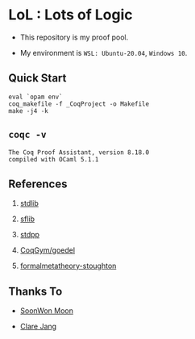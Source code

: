 # LoL : Lots of Logic

- This repository is my proof pool.

- My environment is `WSL: Ubuntu-20.04`, `Windows 10`.

## Quick Start

```
eval `opam env`
coq_makefile -f _CoqProject -o Makefile
make -j4 -k
```

## `coqc -v`

```
The Coq Proof Assistant, version 8.18.0
compiled with OCaml 5.1.1
```

## References

1. [stdlib](https://coq.inria.fr/doc/v8.18/stdlib)

2. [sflib](https://github.com/snu-sf/sflib)

3. [stdpp](https://plv.mpi-sws.org/coqdoc/stdpp)

4. [CoqGym/goedel](https://github.com/princeton-vl/CoqGym/tree/master/coq_projects/goedel)

5. [formalmetatheory-stoughton](https://github.com/ernius/formalmetatheory-stoughton)

## Thanks To

- [SoonWon Moon](https://github.com/damhiya)

- [Clare Jang](https://github.com/Ailrun)

